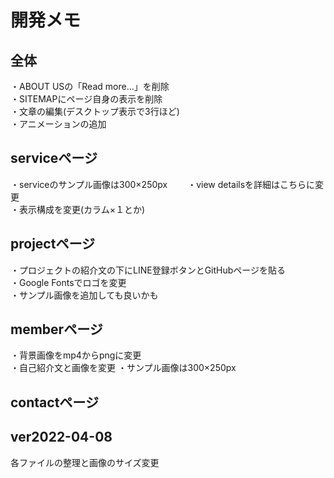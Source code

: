 # 開発メモ

## 全体
・ABOUT USの「Read more...」を削除  
・SITEMAPにページ自身の表示を削除  
・文章の編集(デスクトップ表示で3行ほど)  
・アニメーションの追加

## serviceページ
・serviceのサンプル画像は300×250px　　
・view detailsを詳細はこちらに変更  
・表示構成を変更(カラム×１とか)

## projectページ
・プロジェクトの紹介文の下にLINE登録ボタンとGitHubページを貼る  
・Google Fontsでロゴを変更  
・サンプル画像を追加しても良いかも  

## memberページ
・背景画像をmp4からpngに変更  
・自己紹介文と画像を変更
・サンプル画像は300×250px

## contactページ

## ver2022-04-08
各ファイルの整理と画像のサイズ変更
